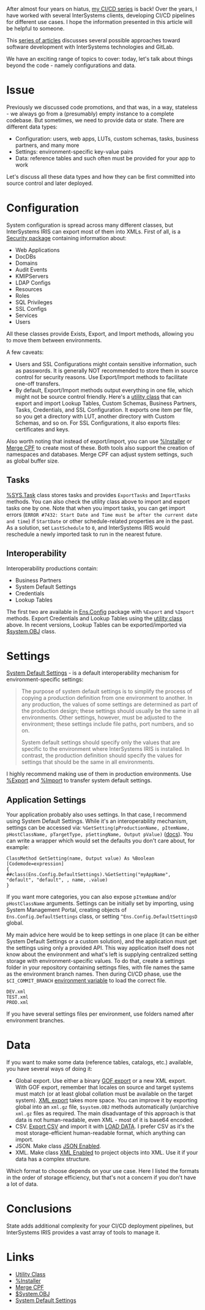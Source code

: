After almost four years on hiatus, [my CI/CD series](https://community.intersystems.com/post/continuous-delivery-your-intersystems-solution-using-gitlab-index) is back! Over the years, I have worked with several InterSystems clients, developing CI/CD pipelines for different use cases. I hope the information presented in this article will be helpful to someone.

This [series of articles](https://community.intersystems.com/post/continuous-delivery-your-intersystems-solution-using-gitlab-index) discusses several possible approaches toward software development with InterSystems technologies and GitLab.

We have an exciting range of topics to cover: today, let's talk about things beyond the code - namely configurations and data.


# Issue

Previously we discussed code promotions, and that was, in a way, stateless - we always go from a (presumably) empty instance to a complete codebase. But sometimes, we need to provide data or state. There are different data types:

- Configuration: users, web apps, LUTs, custom schemas, tasks, business partners, and many more
- Settings: environment-specific key-value pairs
- Data: reference tables and such often must be provided for your app to work

Let's discuss all these data types and how they can be first committed into source control and later deployed.

# Configuration

System configuration is spread across many different classes, but InterSystems IRIS can export most of them into XMLs. First of all, is a [Security package](https://docs.intersystems.com/irislatest/csp/documatic/%25CSP.Documatic.cls?LIBRARY=%25SYS&PACKAGE=Security) containing information about:

- Web Applications
- DocDBs
- Domains
- Audit Events
- KMIPServers
- LDAP Configs
- Resources
- Roles
- SQL Privileges
- SSL Configs
- Services
- Users

All these classes provide Exists, Export, and Import methods, allowing you to move them between environments.

A few caveats:

- Users and SSL Configurations might contain sensitive information, such as passwords. It is generally NOT recommended to store them in source control for security reasons. Use Export/Import methods to facilitate one-off transfers.
- By default, Export/Import methods output everything in one file, which might not be source control friendly. Here's a [utility class](https://gist.github.com/eduard93/3a9abdb2eb150a456191bf387c1fc0c3)  that can export and import Lookup Tables, Custom Schemas, Business Partners, Tasks, Credentials, and SSL Configuration. It exports one item per file, so you get a directory with LUT, another directory with Custom Schemas, and so on. For SSL Configurations, it also exports files: certificates and keys.

Also worth noting that instead of export/import, you can use [%Installer](https://community.intersystems.com/post/deploying-applications-intersystems-cache-installer) or [Merge CPF](https://docs.intersystems.com/irislatest/csp/docbook/DocBook.UI.Page.cls?KEY=ACMF) to create most of these. Both tools also support the creation of namespaces and databases. Merge CPF can adjust system settings, such as global buffer size.

## Tasks

[%SYS.Task](https://docs.intersystems.com/irislatest/csp/documatic/%25CSP.Documatic.cls?LIBRARY=%25SYS&CLASSNAME=%25SYS.Task) class stores tasks and provides `ExportTasks` and `ImportTasks` methods. You can also check the utility class above to import and export tasks one by one. Note that when you import tasks, you can get import errors (`ERROR #7432: Start Date and Time must be after the current date and time`) if `StartDate` or other schedule-related properties are in the past. As a solution, set `LastSchedule` to `0`, and InterSystems IRIS would reschedule a newly imported task to run in the nearest future.

## Interoperability

Interoperability productions contain:

- Business Partners
- System Default Settings
- Credentials
- Lookup Tables

The first two are available in [Ens.Config](https://docs.intersystems.com/irislatest/csp/documatic/%25CSP.Documatic.cls?LIBRARY=ENSLIB&PACKAGE=Ens.Config) package with `%Export` and `%Import` methods. Export Credentials and Lookup Tables using the [utility class](https://gist.github.com/eduard93/3a9abdb2eb150a456191bf387c1fc0c3) above. In recent versions, Lookup Tables can be exported/imported via [$system.OBJ](https://docs.intersystems.com/irislatest/csp/documatic/%25CSP.Documatic.cls?LIBRARY=%25SYS&CLASSNAME=%25SYSTEM.OBJ) class.

# Settings

[System Default Settings](https://docs.intersystems.com/irislatest/csp/docbook/DocBook.UI.Page.cls?KEY=ECONFIG_other_default_settings#ECONFIG_other_default_settings_purpose) - is a default interoperability mechanism for environment-specific settings:

> The purpose of system default settings is to simplify the process of copying a production definition from one environment to another. In any production, the values of some settings are determined as part of the production design; these settings should usually be the same in all environments. Other settings, however, must be adjusted to the environment; these settings include file paths, port numbers, and so on.
> 
> System default settings should specify only the values that are specific to the environment where InterSystems IRIS is installed. In contrast, the production definition should specify the values for settings that should be the same in all environments.

I highly recommend making use of them in production environments. Use [%Export](https://docs.intersystems.com/irislatest/csp/documatic/%25CSP.Documatic.cls?LIBRARY=ENSLIB&CLASSNAME=Ens.Config.DefaultSettings#%25Export) and [%Import](https://docs.intersystems.com/irislatest/csp/documatic/%25CSP.Documatic.cls?LIBRARY=ENSLIB&CLASSNAME=Ens.Config.DefaultSettings#%25Import) to transfer system default settings. 

## Application Settings

Your application probably also uses settings. In that case, I recommend using System Default Settings. While it's an interoperability mechanism, settings can be accessed via: `%GetSetting(pProductionName, pItemName, pHostClassName, pTargetType, pSettingName, Output pValue)` ([docs](https://docs.intersystems.com/irislatest/csp/documatic/%25CSP.Documatic.cls?LIBRARY=ENSLIB&CLASSNAME=Ens.Config.DefaultSettings#%25GetSetting)). You can write a wrapper which would set the defaults you don't care about, for example:

```objectscript
ClassMethod GetSetting(name, Output value) As %Boolean [Codemode=expression]
{
##class(Ens.Config.DefaultSettings).%GetSetting("myAppName", "default", "default", , name, .value)
}
```

If you want more categories, you can also expose `pItemName` and/or `pHostClassName` arguments. Settings can be initially set by importing, using System Management Portal, creating objects of `Ens.Config.DefaultSettings` class, or setting `^Ens.Config.DefaultSettingsD` global.

My main advice here would be to keep settings in one place (it can be either System Default Settings or a custom solution), and the application must get the settings using only a provided API. This way application itself does not know about the environment and what's left is supplying centralized setting storage with environment-specific values. To do that, create a settings folder in your repository containing settings files, with file names the same as the environment branch names. Then during CI/CD phase, use the `$CI_COMMIT_BRANCH` [environment variable](https://docs.gitlab.com/ee/ci/variables/predefined_variables.html) to load the correct file. 

```
DEV.xml
TEST.xml
PROD.xml
```

If you have several settings files per environment, use folders named after environment branches.

# Data

If you want to make some data (reference tables, catalogs, etc.) available, you have several ways of doing it:

- Global export. Use either a binary [GOF export](https://docs.intersystems.com/irislatest/csp/docbook/DocBook.UI.Page.cls?KEY=GGBL_managing#GGBL_managing_export) or a new XML export. With GOF export, remember that locales on source and target systems must match (or at least global collation must be available on the target system). [XML export](https://docs.intersystems.com/irislatest/csp/documatic/%25CSP.Documatic.cls?LIBRARY=%25SYS&CLASSNAME=%25SYSTEM.OBJ) takes more space. You can improve it by exporting global into an `xml.gz` file, `$system.OBJ` methods automatically (un)archive `xml.gz` files as required. The main disadvantage of this approach is that data is not human-readable, even XML - most of it is base64 encoded.
- CSV. [Export CSV](https://docs.intersystems.com/irislatest/csp/documatic/%25CSP.Documatic.cls?LIBRARY=%25SYS&CLASSNAME=%25SQL.StatementResult#%25DisplayFormatted) and import it with [LOAD DATA](https://docs.intersystems.com/irislatest/csp/docbook/DocBook.UI.Page.cls?KEY=RSQL_loaddata). I prefer CSV as it's the most storage-efficient human-readable format, which anything can import.
- JSON. Make class [JSON Enabled](https://docs.intersystems.com/iris20221/csp/docbook/DocBook.UI.Page.cls?KEY=GJSON_adaptor).
- XML. Make class [XML Enabled](https://docs.intersystems.com/iris20221/csp/docbook/DocBook.UI.Page.cls?KEY=GXMLPROJ_intro) to project objects into XML. Use it if your data has a complex structure. 

Which format to choose depends on your use case. Here I listed the formats in the order of storage efficiency, but that's not a concern if you don't have a lot of data.

# Conclusions

State adds additional complexity for your CI/CD deployment pipelines, but InterSystems IRIS provides a vast array of tools to manage it.

# Links

- [Utility Class](https://gist.github.com/eduard93/3a9abdb2eb150a456191bf387c1fc0c3) 
- [%Installer](https://community.intersystems.com/post/deploying-applications-intersystems-cache-installer)
- [Merge CPF](https://docs.intersystems.com/irislatest/csp/docbook/DocBook.UI.Page.cls?KEY=ACMF) 
- [$System.OBJ](https://docs.intersystems.com/irislatest/csp/documatic/%25CSP.Documatic.cls?LIBRARY=%25SYS&CLASSNAME=%25SYSTEM.OBJ)
- [System Default Settings](https://docs.intersystems.com/irislatest/csp/documatic/%25CSP.Documatic.cls?LIBRARY=ENSLIB&CLASSNAME=Ens.Config.DefaultSettings#%25GetSetting)
